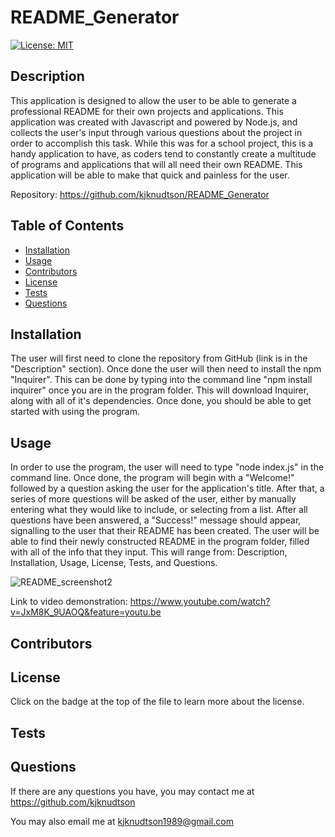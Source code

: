 # README_Generator
  
  [![License: MIT](https://img.shields.io/badge/License-MIT-yellow.svg)](https://opensource.org/licenses/MIT)
  
  ## Description

  This application is designed to allow the user to be able to generate a professional README for their own projects and applications.  This application was created with Javascript and powered by Node.js, and collects the user's input through various questions about the project in order to accomplish this task.  While this was for a school project, this is a handy application to have, as coders tend to constantly create a multitude of programs and applications that will all need their own README.  This application will be able to make that quick and painless for the user.

  Repository: https://github.com/kjknudtson/README_Generator
  

  ## Table of Contents

  * [Installation](#installation)
  * [Usage](#usage)
  * [Contributors](#contributors)
  * [License](#license)
  * [Tests](#tests)
  * [Questions](#questions)

  ## Installation

  The user will first need to clone the repository from GitHub (link is in the "Description" section).  Once done the user will then need to install the npm "Inquirer".  This can be done by typing into the command line "npm install inquirer" once you are in the program folder.  This will download Inquirer, along with all of it's dependencies.  Once done, you should be able to get started with using the program.

  ## Usage

  In order to use the program, the user will need to type "node index.js" in the command line.  Once done, the program will begin with a "Welcome!" followed by a question asking the user for the application's title.  After that, a series of more questions will be asked of the user, either by manually entering what they would like to include, or selecting from a list.  After all questions have been answered, a "Success!" message should appear, signalling to the user that their README has been created.  The user will be able to find their newly constructed README in the program folder, filled with all of the info that they input.  This will range from: Description, Installation, Usage, License, Tests, and Questions.
  
  ![README_screenshot2](https://user-images.githubusercontent.com/64320048/87213019-6f5fba80-c2e7-11ea-9c4e-7370618abf7e.png)
  
  Link to video demonstration: https://www.youtube.com/watch?v=JxM8K_9UAOQ&feature=youtu.be

  ## Contributors

  

  ## License

  Click on the badge at the top of the file to learn more about the license.

  ## Tests

  

  ## Questions

  If there are any questions you have, you may contact me at https://github.com/kjknudtson

  You may also email me at kjknudtson1989@gmail.com
